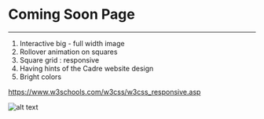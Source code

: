 # Coming Soon Page
---
1. Interactive big - full width image 
2. Rollover animation on squares
3. Square grid : responsive 
4. Having hints of the Cadre website design 
5. Bright colors

https://www.w3schools.com/w3css/w3css_responsive.asp

![alt text](http://cadre.sjsu.edu/wp-content/uploads/2016/05/slider_grid.jpg)
